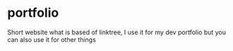 # portfolio
Short website what is based of linktree, I use it for my dev portfolio but you can also use it for other things
